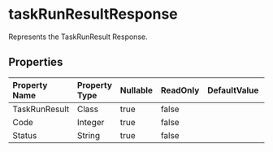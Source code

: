 # **taskRunResultResponse**

Represents the TaskRunResult Response. 

## **Properties**

| Property Name | Property Type | Nullable |  ReadOnly | DefaultValue | Description | 
| :- | :- | :- |:- |  :- | :- |
|TaskRunResult|Class|true|false |  ||
|Code|Integer|true|false |  ||
|Status|String|true|false |  ||

